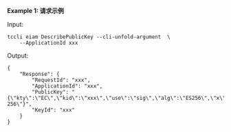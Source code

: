 **Example 1: 请求示例**



Input: 

```
tccli eiam DescribePublicKey --cli-unfold-argument  \
    --ApplicationId xxx
```

Output: 
```
{
    "Response": {
        "RequestId": "xxx",
        "ApplicationId": "xxx",
        "PublicKey": "{\"kty\":\"EC\",\"kid\":\"xxx\",\"use\":\"sig\",\"alg\":\"ES256\",\"x\":\"xxx\",\"y\":\"xxx\",\"crv\":\"P-256\"}",
        "KeyId": "xxx"
    }
}
```

